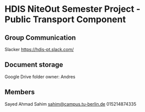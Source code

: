
# HDIS NiteOut Semester Project - Public Transport Component

## Group Communication

Slacker https://hdis-pt.slack.com/

## Document storage

Google Drive folder owner: Andres

## Members

Sayed Ahmad Sahim
sahim@campus.tu-berlin.de
015214874335
